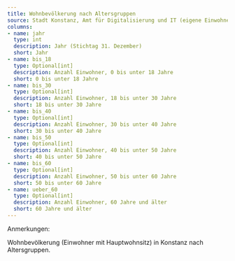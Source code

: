 ```yaml
---
title: Wohnbevölkerung nach Altersgruppen
source: Stadt Konstanz, Amt für Digitalisierung und IT (eigene Einwohnerfortschreibung)
columns:
- name: jahr
  type: int
  description: Jahr (Stichtag 31. Dezember)
  short: Jahr
- name: bis_18
  type: Optional[int]
  description: Anzahl Einwohner, 0 bis unter 18 Jahre
  short: 0 bis unter 18 Jahre
- name: bis_30
  type: Optional[int]
  description: Anzahl Einwohner, 18 bis unter 30 Jahre
  short: 18 bis unter 30 Jahre
- name: bis_40
  type: Optional[int]
  description: Anzahl Einwohner, 30 bis unter 40 Jahre
  short: 30 bis unter 40 Jahre
- name: bis_50
  type: Optional[int]
  description: Anzahl Einwohner, 40 bis unter 50 Jahre
  short: 40 bis unter 50 Jahre
- name: bis_60
  type: Optional[int]
  description: Anzahl Einwohner, 50 bis unter 60 Jahre
  short: 50 bis unter 60 Jahre
- name: ueber_60
  type: Optional[int]
  description: Anzahl Einwohner, 60 Jahre und älter
  short: 60 Jahre und älter
---
```

Anmerkungen:

Wohnbevölkerung (Einwohner mit Hauptwohnsitz) in Konstanz nach Altersgruppen.
